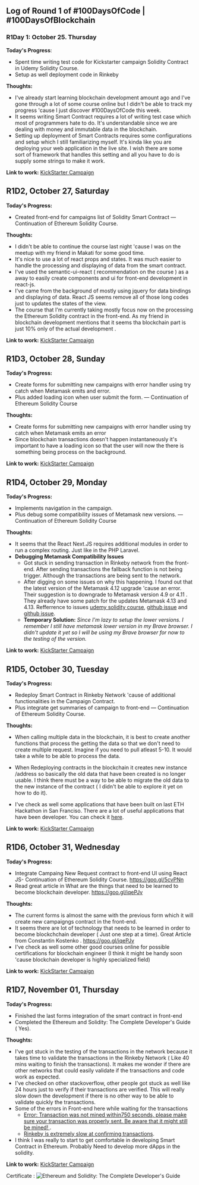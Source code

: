 
## Log of Round 1 of #100DaysOfCode | #100DaysOfBlockchain

### R1Day 1: October 25. Thursday

**Today's Progress**: 
- Spent time writing test code for Kickstarter campaign Solidity Contract in Udemy Solidity Course. 
- Setup as well deployment code in Rinkeby

**Thoughts:**

- I've already start learning blockchain development amount ago and I've gone through a lot of some course online but I didn't be able to track my progress 'cause I just discover #100DaysOfCode this week.
- It seems writing Smart Contract requires a lot of writing test case which most of programmers hate to do. It's understandable since we are dealing with money and immutable data in the blockchain.
- Setting up deployment of Smart Contracts requires some configurations and setup which I still familiarizing myself. It's kinda like you are deploying your web application in the live site. I wish there are some sort of framework that handles this setting and all you have to do is supply some strings to make it work.

**Link to work:** [KickStarter Campaign](https://github.com/chrisdeuda/blockchain_02_campaign_contract/commit/6e53431add7f213a715b29fe896590db43280c95)


## R1D2,  October 27, Saturday

**Today's Progress:** 
- Created front-end for campaigns list of Solidity Smart Contract — Continuation of Ethereum Solidity Course.

**Thoughts:**

- I didn't be able to continue the course last night 'cause I was on the meetup with my friend in Makati for some good time.
- It's nice to use a lot of react props and states. It was much easier to handle the processing and displaying of data from the smart contract.
- I've used the semantic-ui-react ( recommendation on the course ) as a away to easily create components and ui for front-end development in react-js.
- I've came from the background of mostly using jquery for data bindings and displaying of data. React JS seems remove all of those long codes just to updates the states of the view.
- The course that I'm currently taking mostly focus now on the processing the Ethereum Solidity contract in the front-end. As my friend in blockchain development mentions that it seems tha blockchain part is just 10% only of the actual development .

**Link to work:** [KickStarter Campaign](https://github.com/chrisdeuda/blockchain_02_campaign_contract/commit/ed64476e6ec0c39cafcd908a6921bcf4d6df5c56)

## R1D3,  October 28, Sunday

**Today's Progress:**
- Create forms for submitting new campaigns with error handler using try catch when Metamask emits and error.
- Plus added loading icon when user submit the form.  — Continuation of Ethereum Solidity Course

**Thoughts:**

- Create forms for submitting new campaigns with error handler using try catch when Metamask emits an error
- Since blockchain transactions doesn't happen instantaneously it's important to have a loading icon so that the user will now the there is something being process on the background.

**Link to work:** [KickStarter Campaign](https://github.com/chrisdeuda/blockchain_02_campaign_contract/commit/72a6c11385d4485f410421327b5998417a34bcbb)

## R1D4,  October 29, Monday

**Today's Progress:**
- Implements navigation in the campaign.
- Plus debug some compatibility issues of Metamask new versions.  — Continuation of Ethereum Solidity Course

**Thoughts:**

- It seems that the React Next.JS requires additional modules in order to run a complex routing. Just like in the PHP Laravel.
- **Debugging Metamask Compatibility Issues**
    - Got stuck in sending transaction in Rinkeby network from the front-end. After sending transactions the fallback function is not  being trigger. Although the transactions are being sent to the network.
    - After digging on some issues on why this happening. I found out that the latest version of the Metamask 4.12 upgrade 'cause an error. Their suggestion is to downgrade to Metamask version 4.9 or 4.11 . They already have some patch for the updates Metamask 4.13 and 4.13. Refferrence to issues  [udemy solidity course](https://www.udemy.com/ethereum-and-solidity-the-complete-developers-guide/learn/v4/questions/5286096), [github issue](https://www.udemy.com/ethereum-and-solidity-the-complete-developers-guide/learn/v4/questions/5293220) and [github issue](https://github.com/MetaMask/metamask-extension/issues/5425).
    - **Temporary Solution:** *Since I'm lazy to setup the lower versions. I remember I still have metamask lower version in my Brave browser. I didn't update it yet so I will be using my Brave browser for now to the testing of the version.*

**Link to work:** [KickStarter Campaign](https://github.com/chrisdeuda/blockchain_02_campaign_contract/commit/febbc55cc94932699d364e86008621d442023e79)

## R1D5,  October 30, Tuesday

**Today's Progress:** 
 - Redeploy Smart Contract in Rinkeby Network 'cause of additional functionalities in the Campaign Contract.
 - Plus integrate get summaries of campaign to front-end  — Continuation of Ethereum Solidity Course.

**Thoughts:**
 - When calling multiple data in the blockchain, it is best to create another functions that process the getting the data so that we don't need to create multiple request. Imagine if you need to pull atleast 5-10. It would take a while to be able to process the data.

 - When Redeploying contracts in the blockchain it creates new instance /address so basically the old data that have been created is no longer usable. I think there must be a way to be able to migrate the old data to the new instance of the contract ( I didn't be able to explore it yet on how to do it).
 - I've check as well some applications that have been built on last ETH Hackathon in San Franciso. There are a lot of useful applications that have been developer. You can check it [here](https://ethsanfrancisco.devpost.com/submissions?page=1).


**Link to work:** [KickStarter Campaign](https://github.com/chrisdeuda/blockchain_02_campaign_contract/commit/54fdebae99ec529fbc0930f5a3dde94df352c045)

## R1D6,  October 31, Wednesday

**Today's Progress:** 
 - Integrate Campaing New Request contract to front-end UI using React JS- Continuation of Ethereum Solidity Course. https://goo.gl/5cvPNn
 - Read great article in What are the things that need to be learned to become blockchain developer. https://goo.gl/iqePJv

**Thoughts:**
 - The current forms is almost the same with the previous form which it will create new campaigngs contract in the front-end.
 - It seems there are lot of technology that needs to be learned in order to become blockchchain developer ( Just one step at a time). Great Article from Constantin Kostenko . https://goo.gl/iqePJv
 - I've check as well some other good courses online for possible certifications for blockchain engineer (I think it might be handy soon 'cause blockchain developer is highly specialized field)
 

**Link to work:** [KickStarter Campaign](https://github.com/chrisdeuda/blockchain_02_campaign_contract/commit/3b6376cf7c2a2d61a1e5fa77d648aed09e496945)

## R1D7,  November 01, Thursday

**Today's Progress:** 
 - Finished the last forms integration of the smart contract in front-end
 - Completed the Ethereum and Solidity: The Complete Developer's Guide ( Yes).

**Thoughts:**
 - I've got stuck in the testing of the transactions in the network because it takes time to validate the transactions in the Rinkeby Network ( Like 40 mins waiting to finish the transactions). It makes me wonder if there are other networks that could easily validate if the transactions and code work as expected.
 - I've checked on other stackoverflow, other people got stuck as well like 24 hours just to verify if their transactions are verified. This will really slow down the development if there is no other way to be able to validate quickly the transactions.
- Some of the errors in Front-end here while waiting for the transactions
    - [Error: Transaction was not mined within750 seconds, please make sure your transaction was properly sent. Be aware that it might still be mined!  ](https://github.com/ethereum/web3.js/issues/1763).
    - [Rinkeby is extremely slow at confirming transactions](https://ethereum.stackexchange.com/questions/39191/rinkeby-is-extremely-slow-at-confirming-transactions).
- I think I was really to start to get comfortable in developing Smart Contract in Ethereum. Probably Need to develop more dApps in the solidity.
    


**Link to work:** [KickStarter Campaign](https://github.com/chrisdeuda/blockchain_02_campaign_contract/commit/28cc40375529ba04cca395deec0634ab35a4b364)

Certificate : ![Ethereum and Solidity: The Complete Developer's Guide](images/cert_udemy_ethereum_solidity_complete_developers_guid.pngimg.png)

